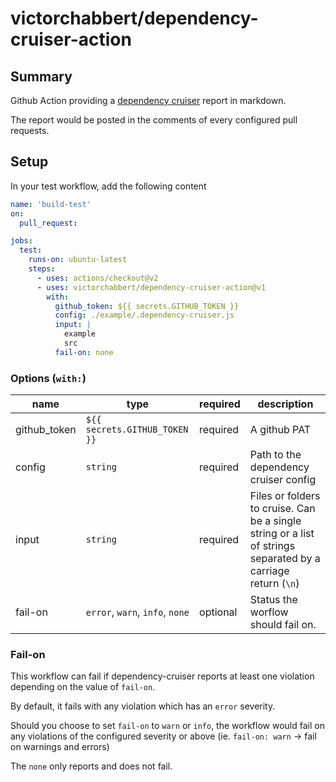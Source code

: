 # victorchabbert/dependency-cruiser-action

## Summary

Github Action providing a [dependency cruiser](https://github.com/sverweij/dependency-cruiser) report in markdown.

The report would be posted in the comments of every configured pull requests.

## Setup
In your test workflow, add the following content

```yaml
name: 'build-test'
on:
  pull_request:

jobs:
  test:
    runs-on: ubuntu-latest
    steps:
      - uses: actions/checkout@v2
      - uses: victorchabbert/dependency-cruiser-action@v1
        with:
          github_token: ${{ secrets.GITHUB_TOKEN }}
          config: ./example/.dependency-cruiser.js
          input: |
            example
            src
          fail-on: none
```

### Options (`with:`)
| name         | type                            | required | description                                                                                                   |
| ------------ | ------------------------------- | -------- | ------------------------------------------------------------------------------------------------------------- |
| github_token | `${{ secrets.GITHUB_TOKEN }}`   | required | A github PAT                                                                                                  |
| config       | `string`                        | required | Path to the dependency cruiser config                                                                         |
| input        | `string`                        | required | Files or folders to cruise. Can be a single string or a list of strings separated by a carriage return (`\n`) |
| fail-on      | `error`, `warn`, `info`, `none` | optional | Status the worflow should fail on.                                                                            |

### Fail-on
This workflow can fail if dependency-cruiser reports at least one violation depending on the value of `fail-on`.

By default, it fails with any violation which has an `error` severity.

Should you choose to set `fail-on` to `warn` or `info`, the workflow would fail on any violations of the configured severity or above (ie. `fail-on: warn` -> fail on warnings and errors)

The `none` only reports and does not fail.
